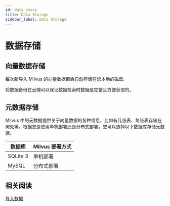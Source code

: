 ```yaml
---
id: data_store
title: Data Storage
sidebar_label: Data Storage
---
```


# 数据存储

## 向量数据存储

每次新导入 Milvus 的向量数据都会自动存储在您本地的磁盘. 

将数据备份在云端可以保证数据检索时数据是完整且方便获取的。

## 元数据存储

Milvus 中的元数据提供关于向量数据的各种信息，比如有几张表、每张表存储在何处等。根据您是使用单机部署还是分布式部署，您可以选择以下数据库存储元数据。

| 数据库   | Milvus 部署方式 |
| -------- | -------------- |
| SQLite 3 | 单机部署       |
| MySQL    | 分布式部署     |

## 相关阅读
[导入数据](../userguide/import_data.md)

